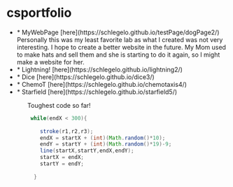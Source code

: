 # csportfolio
<ul>
<li>* MyWebPage [here](https://schlegelo.github.io/testPage/dogPage2/)
  Personally this was my least favorite lab as what I created was not very interesting. I hope to create a better website in the future.     My Mom used to make hats and sell them and she is starting to do it again, so I might make a website for her.
<li>* Lightning! [here](https://schlegelo.github.io/lightning2/)
<li>* Dice [here](https://schlegelo.github.io/dice3/)
<li>* ChemoT [here](https://schlegelo.github.io/chemotaxis4/)
<li>* Starfield [here](https://schlegelo.github.io/starfield5/)
<ul/>



Toughest code so far!
```Java
 while(endX < 300){
    
    stroke(r1,r2,r3);
    endX = startX + (int)(Math.random()*10);
    endY = startY + (int)(Math.random()*19)-9;
    line(startX,startY,endX,endY);
    startX = endX;
    startY = endY;
    
  }
  ```
